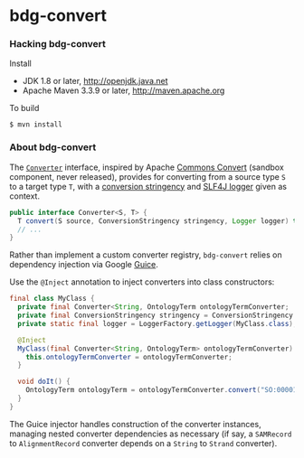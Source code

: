 # bdg-convert

### Hacking bdg-convert

Install

 * JDK 1.8 or later, http://openjdk.java.net
 * Apache Maven 3.3.9 or later, http://maven.apache.org

To build

    $ mvn install


### About bdg-convert

The [`Converter`](https://github.com/heuermh/bdg-convert/blob/master/src/main/java/org/bdgenomics/convert/Converter.java) interface, inspired by Apache [Commons Convert](https://commons.apache.org/sandbox/commons-convert/) (sandbox component, never released), provides for converting from a source type `S` to a target type `T`, with a [conversion stringency](https://github.com/heuermh/bdg-convert/blob/master/src/main/java/org/bdgenomics/convert/ConversionStringency.java) and [SLF4J logger](http://www.slf4j.org/) given as context.

```java
public interface Converter<S, T> {
  T convert(S source, ConversionStringency stringency, Logger logger) throws ConversionException;
  // ...
}
```

Rather than implement a custom converter registry, `bdg-convert` relies on dependency injection via Google [Guice](https://github.com/google/guice).

Use the `@Inject` annotation to inject converters into class constructors:

```java
final class MyClass {
  private final Converter<String, OntologyTerm ontologyTermConverter;
  private final ConversionStringency stringency = ConversionStringency.STRICT;
  private static final logger = LoggerFactory.getLogger(MyClass.class);

  @Inject
  MyClass(final Converter<String, OntologyTerm> ontologyTermConverter) {
    this.ontologyTermConverter = ontologyTermConverter;
  }

  void doIt() {
    OntologyTerm ontologyTerm = ontologyTermConverter.convert("SO:0000110", stringency, logger);
  }
}
```

The Guice injector handles construction of the converter instances, managing nested converter dependencies as necessary (if say, a `SAMRecord` to `AlignmentRecord` converter depends on a `String` to `Strand` converter).
